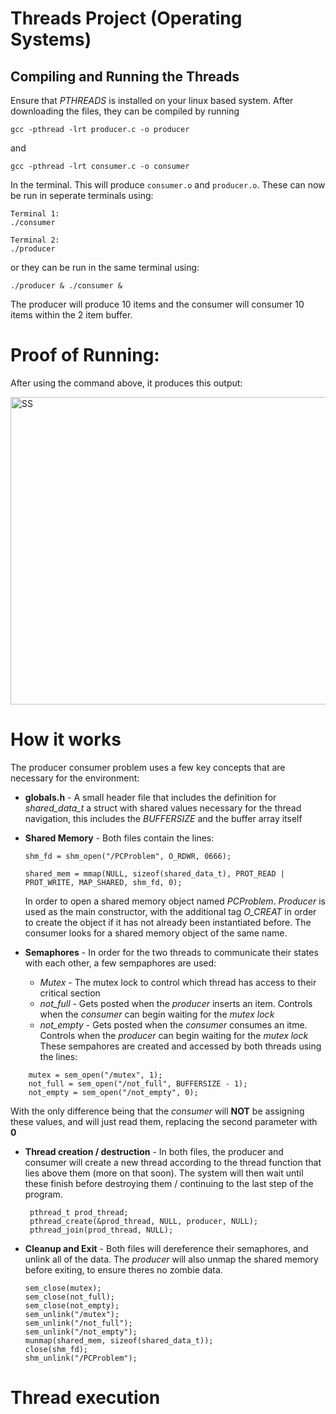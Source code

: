 # Threads Project (Operating Systems)
## Compiling and Running the Threads
Ensure that *PTHREADS* is installed on your linux based system.
After downloading the files, they can be compiled by running
```
gcc -pthread -lrt producer.c -o producer
```
and
```
gcc -pthread -lrt consumer.c -o consumer
```
In the terminal. This will produce `consumer.o` and `producer.o`.
These can now be run in seperate terminals using:
```
Terminal 1:
./consumer
```
```
Terminal 2:
./producer
```
or they can be run in the same terminal using:
```
./producer & ./consumer &
```
The producer will produce 10 items and the consumer will consumer 10 items within the 2 item buffer.

# Proof of Running:
After using the command above, it produces this output:

<img width="691" height="492" alt="SS" src="https://github.com/user-attachments/assets/1f689d9d-1d5f-4b31-8833-f9a1e73eac91" />

# How it works
The producer consumer problem uses a few key concepts that are necessary for the environment:
 - **globals.h** - A small header file that includes the definition for *shared_data_t* a struct with shared values necessary for the thread navigation, this includes the *BUFFERSIZE* and the buffer array itself
 - **Shared Memory** - Both files contain the lines:

   ```
   shm_fd = shm_open("/PCProblem", O_RDWR, 0666);

   shared_mem = mmap(NULL, sizeof(shared_data_t), PROT_READ | PROT_WRITE, MAP_SHARED, shm_fd, 0);
   ```
   In order to open a shared memory object named *PCProblem*. *Producer* is used as the main constructor, with the additional tag *O_CREAT* in order to create the object if it has not already been instantiated before.
   The consumer looks for a shared memory object of the same name.
 - **Semaphores** - In order for the two threads to communicate their states with each other, a few sempaphores are used:
   -   *Mutex* - The mutex lock to control which thread has access to their critical section
   -   *not_full* - Gets posted when the *producer* inserts an item. Controls when the *consumer* can begin waiting for the *mutex lock*
   -   *not_empty* - Gets posted when the *consumer* consumes an itme. Controls when the *producer* can begin waiting for the *mutex lock*
   These sempahores are created and accessed  by both threads using the lines:
  ```
      mutex = sem_open("/mutex", 1);
      not_full = sem_open("/not_full", BUFFERSIZE - 1);
      not_empty = sem_open("/not_empty", 0);
  ```
   With the only difference being that the *consumer* will **NOT** be assigning these values, and will just read them, replacing the second parameter with **0**
 - **Thread creation / destruction** - In both files, the producer and consumer will create a new thread according to the thread function that lies above them (more on that soon). The system will then wait until these finish
   before destroying them / continuing to the last step of the program.
   ```
    pthread_t prod_thread;
    pthread_create(&prod_thread, NULL, producer, NULL);
    pthread_join(prod_thread, NULL);
   ```
 - **Cleanup and Exit** - Both files will dereference their semaphores, and unlink all of the data. The *producer* will also unmap the shared memory before exiting, to ensure theres no zombie data.
   ```
   sem_close(mutex);
   sem_close(not_full);
   sem_close(not_empty);
   sem_unlink("/mutex");
   sem_unlink("/not_full");
   sem_unlink("/not_empty");
   munmap(shared_mem, sizeof(shared_data_t));
   close(shm_fd);
   shm_unlink("/PCProblem");
   ```
# Thread execution





